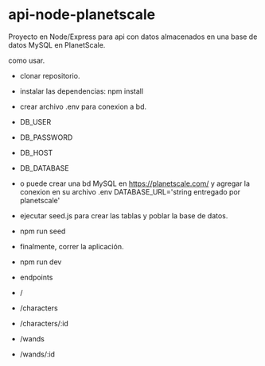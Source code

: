 # api-node-planetscale
Proyecto en Node/Express para api con datos almacenados en una base de datos MySQL en PlanetScale.

como usar.

- clonar repositorio.
- instalar las dependencias: 
npm install
- crear archivo .env para conexion a bd.
- DB_USER
- DB_PASSWORD
- DB_HOST
- DB_DATABASE

- o puede crear una bd MySQL en https://planetscale.com/
y agregar la conexion en su archivo .env
DATABASE_URL='string entregado por planetscale'

- ejecutar seed.js para crear las tablas y poblar la base de datos.
- npm run seed

- finalmente, correr la aplicación.
- npm run dev

- endpoints
- /
- /characters
- /characters/:id
- /wands
- /wands/:id

